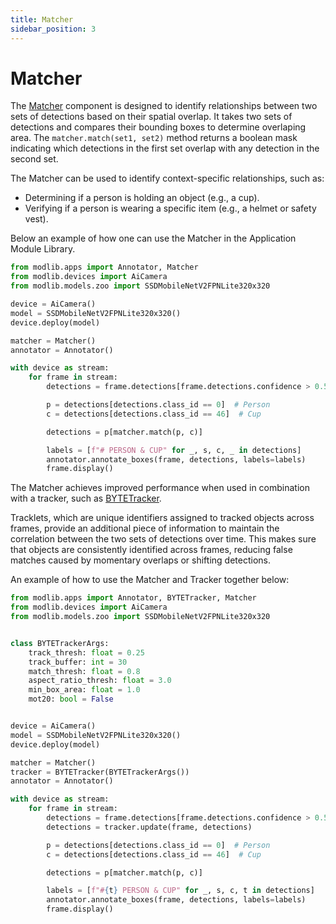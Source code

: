 ```yaml
---
title: Matcher
sidebar_position: 3
---
```


# Matcher

The [Matcher](../api-reference/apps/matcher#matcher) component is designed to identify relationships between two sets of detections based on their spatial overlap. It takes two sets of detections and compares their bounding boxes to determine overlaping area. The `matcher.match(set1, set2)` method returns a boolean mask indicating which detections in the first set overlap with any detection in the second set.

The Matcher can be used to identify context-specific relationships, such as:
- Determining if a person is holding an object (e.g., a cup).
- Verifying if a person is wearing a specific item (e.g., a helmet or safety vest).

Below an example of how one can use the Matcher in the Application Module Library.


```python title="matcher.py"
from modlib.apps import Annotator, Matcher
from modlib.devices import AiCamera
from modlib.models.zoo import SSDMobileNetV2FPNLite320x320

device = AiCamera()
model = SSDMobileNetV2FPNLite320x320()
device.deploy(model)

matcher = Matcher()
annotator = Annotator()

with device as stream:
    for frame in stream:
        detections = frame.detections[frame.detections.confidence > 0.50]

        p = detections[detections.class_id == 0]  # Person
        c = detections[detections.class_id == 46]  # Cup

        detections = p[matcher.match(p, c)]

        labels = [f"# PERSON & CUP" for _, s, c, _ in detections]
        annotator.annotate_boxes(frame, detections, labels=labels)
        frame.display()
```


The Matcher achieves improved performance when used in combination with a tracker, such as [BYTETracker](examples/tracker.md). 

Tracklets, which are unique identifiers assigned to tracked objects across frames, provide an additional piece of information to maintain the correlation between the two sets of detections over time. This makes sure that objects are consistently identified across frames, reducing false matches caused by momentary overlaps or shifting detections.

An example of how to use the Matcher and Tracker together below:

```python title="tracker_matcher.py"
from modlib.apps import Annotator, BYTETracker, Matcher
from modlib.devices import AiCamera
from modlib.models.zoo import SSDMobileNetV2FPNLite320x320


class BYTETrackerArgs:
    track_thresh: float = 0.25
    track_buffer: int = 30
    match_thresh: float = 0.8
    aspect_ratio_thresh: float = 3.0
    min_box_area: float = 1.0
    mot20: bool = False


device = AiCamera()
model = SSDMobileNetV2FPNLite320x320()
device.deploy(model)

matcher = Matcher()
tracker = BYTETracker(BYTETrackerArgs())
annotator = Annotator()

with device as stream:
    for frame in stream:
        detections = frame.detections[frame.detections.confidence > 0.50]
        detections = tracker.update(frame, detections)

        p = detections[detections.class_id == 0]  # Person
        c = detections[detections.class_id == 46]  # Cup

        detections = p[matcher.match(p, c)]

        labels = [f"#{t} PERSON & CUP" for _, s, c, t in detections]
        annotator.annotate_boxes(frame, detections, labels=labels)
        frame.display()
```